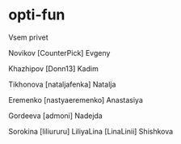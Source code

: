 # opti-fun
Vsem privet

Novikov [CounterPick] Evgeny

Khazhipov [Donn13] Kadim

Tikhonova [nataljafenka] Natalja

Eremenko [nastyaeremenko] Anastasiya

Gordeeva [admoni] Nadejda

Sorokina [liliururu] LiliyaLina [LinaLinii] Shishkova
